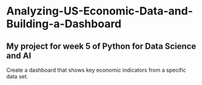 # Analyzing-US-Economic-Data-and-Building-a-Dashboard
## My project for week 5 of Python for Data Science and AI
Create a dashboard that shows key economic indicators from a specific data set.

